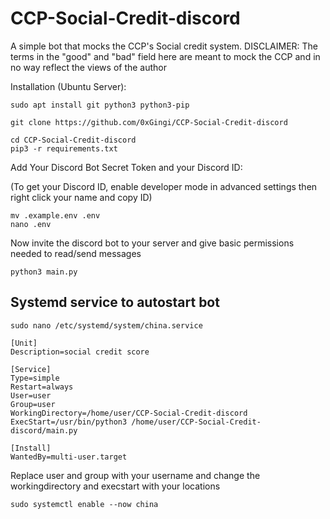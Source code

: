 # CCP-Social-Credit-discord
A simple bot that mocks the CCP's Social credit system.
DISCLAIMER: The terms in the "good" and "bad" field here are meant to mock the CCP and in no way reflect the views of the author

Installation (Ubuntu Server):
```
sudo apt install git python3 python3-pip
```
```
git clone https://github.com/0xGingi/CCP-Social-Credit-discord
```
```
cd CCP-Social-Credit-discord
pip3 -r requirements.txt
```
Add Your Discord Bot Secret Token and your Discord ID:

(To get your Discord ID, enable developer mode in advanced settings then right click your name and copy ID)
```
mv .example.env .env
nano .env 
```
Now invite the discord bot to your server and give basic permissions needed to read/send messages
```
python3 main.py
```
## Systemd service to autostart bot
```
sudo nano /etc/systemd/system/china.service
```
```
[Unit]
Description=social credit score

[Service]
Type=simple
Restart=always
User=user
Group=user
WorkingDirectory=/home/user/CCP-Social-Credit-discord
ExecStart=/usr/bin/python3 /home/user/CCP-Social-Credit-discord/main.py

[Install]
WantedBy=multi-user.target
```
Replace user and group with your username and change the workingdirectory and execstart with your locations
```
sudo systemctl enable --now china
```
